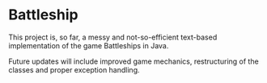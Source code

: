 # Battleship

This project is, so far, a messy and not-so-efficient text-based implementation of the game Battleships in Java.

Future updates will include improved game mechanics, restructuring of the classes and proper exception handling.
